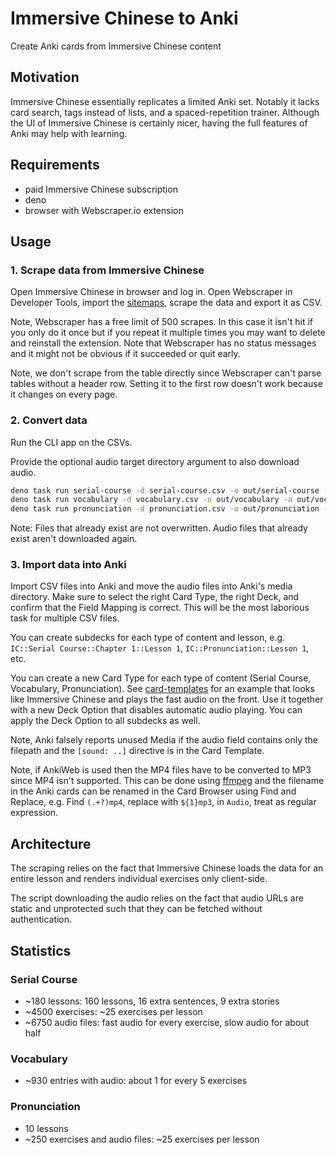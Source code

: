 # Immersive Chinese to Anki

Create Anki cards from Immersive Chinese content



## Motivation

Immersive Chinese essentially replicates a limited Anki set. Notably it lacks card search, tags instead of lists, and a spaced-repetition trainer. Although the UI of Immersive Chinese is certainly nicer, having the full features of Anki may help with learning.



## Requirements

- paid Immersive Chinese subscription
- deno
- browser with Webscraper.io extension



## Usage

### 1. Scrape data from Immersive Chinese

Open Immersive Chinese in browser and log in. Open Webscraper in Developer Tools, import the [sitemaps](sitemaps), scrape the data and export it as CSV.

Note, Webscraper has a free limit of 500 scrapes. In this case it isn't hit if you only do it once but if you repeat it multiple times you may want to delete and reinstall the extension. Note that Webscraper has no status messages and it might not be obvious if it succeeded or quit early.

Note, we don't scrape from the table directly since Webscraper can't parse tables without a header row. Setting it to the first row doesn't work because it changes on every page.

### 2. Convert data

Run the CLI app on the CSVs.

Provide the optional audio target directory argument to also download audio.

```sh
deno task run serial-course -d serial-course.csv -o out/serial-course -a out/serial-course/audio
deno task run vocabulary -d vocabulary.csv -o out/vocabulary -a out/vocabulary/audio
deno task run pronunciation -d pronunciation.csv -o out/pronunciation -a out/pronunciation/audio
```

Note: Files that already exist are not overwritten. Audio files that already exist aren't downloaded again.

### 3. Import data into Anki

Import CSV files into Anki and move the audio files into Anki's media directory. Make sure to select the right Card Type, the right Deck, and confirm that the Field Mapping is correct. This will be the most laborious task for multiple CSV files.

You can create subdecks for each type of content and lesson, e.g. `IC::Serial Course::Chapter 1::Lesson 1`, `IC::Pronunciation::Lesson 1`, etc.

You can create a new Card Type for each type of content (Serial Course, Vocabulary, Pronunciation). See [card-templates](card-templates) for an example that looks like Immersive Chinese and plays the fast audio on the front. Use it together with a new Deck Option that disables automatic audio playing. You can apply the Deck Option to all subdecks as well.

Note, Anki falsely reports unused Media if the audio field contains only the filepath and the `[sound: ..]` directive is in the Card Template.

Note, if AnkiWeb is used then the MP4 files have to be converted to MP3 since MP4 isn't supported. This can be done using [ffmpeg](https://stackoverflow.com/questions/38449239/converting-all-the-mp4-audio-files-in-a-folder-to-mp3-using-ffmpeg) and the filename in the Anki cards can be renamed in the Card Browser using Find and Replace, e.g. Find `(.+?)mp4`, replace with `${1}mp3`, in `Audio`, treat as regular expression.



## Architecture

The scraping relies on the fact that Immersive Chinese loads the data for an entire lesson and renders individual exercises only client-side.

The script downloading the audio relies on the fact that audio URLs are static and unprotected such that they can be fetched without authentication.



## Statistics

### Serial Course

- ~180 lessons: 160 lessons, 16 extra sentences, 9 extra stories
- ~4500 exercises: ~25 exercises per lesson
- ~6750 audio files: fast audio for every exercise, slow audio for about half

### Vocabulary

- ~930 entries with audio: about 1 for every 5 exercises

### Pronunciation

- 10 lessons
- ~250 exercises and audio files: ~25 exercises per lesson
